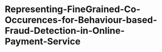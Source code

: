 # Representing-FineGrained-Co-Occurences-for-Behaviour-based-Fraud-Detection-in-Online-Payment-Service